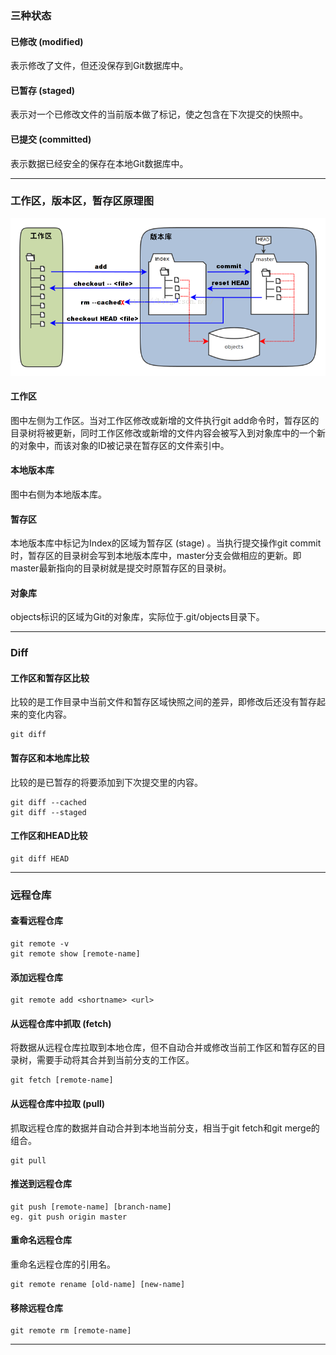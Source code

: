 ### 三种状态
#### 已修改 (modified)
表示修改了文件，但还没保存到Git数据库中。
#### 已暂存 (staged)
表示对一个已修改文件的当前版本做了标记，使之包含在下次提交的快照中。
#### 已提交 (committed)
表示数据已经安全的保存在本地Git数据库中。
***

### 工作区，版本区，暂存区原理图
![pic](images/git_workspace_index_head.png)
#### 工作区
图中左侧为工作区。当对工作区修改或新增的文件执行git add命令时，暂存区的目录树将被更新，同时工作区修改或新增的文件内容会被写入到对象库中的一个新的对象中，而该对象的ID被记录在暂存区的文件索引中。
#### 本地版本库
图中右侧为本地版本库。
#### 暂存区
本地版本库中标记为Index的区域为暂存区 (stage) 。当执行提交操作git commit时，暂存区的目录树会写到本地版本库中，master分支会做相应的更新。即master最新指向的目录树就是提交时原暂存区的目录树。
#### 对象库
objects标识的区域为Git的对象库，实际位于.git/objects目录下。
***

### Diff
#### 工作区和暂存区比较
比较的是工作目录中当前文件和暂存区域快照之间的差异，即修改后还没有暂存起来的变化内容。
```
git diff
```
#### 暂存区和本地库比较
比较的是已暂存的将要添加到下次提交里的内容。
```
git diff --cached
git diff --staged
```
#### 工作区和HEAD比较
```
git diff HEAD
```
***

### 远程仓库
#### 查看远程仓库
```
git remote -v
git remote show [remote-name]
```
#### 添加远程仓库
```
git remote add <shortname> <url>
```
#### 从远程仓库中抓取 (fetch)
将数据从远程仓库拉取到本地仓库，但不自动合并或修改当前工作区和暂存区的目录树，需要手动将其合并到当前分支的工作区。
```
git fetch [remote-name]
```
#### 从远程仓库中拉取 (pull)
抓取远程仓库的数据并自动合并到本地当前分支，相当于git fetch和git merge的组合。
```
git pull
```
#### 推送到远程仓库
```
git push [remote-name] [branch-name]
eg. git push origin master
```
#### 重命名远程仓库
重命名远程仓库的引用名。
```
git remote rename [old-name] [new-name]
```
#### 移除远程仓库
```
git remote rm [remote-name]
```
***
